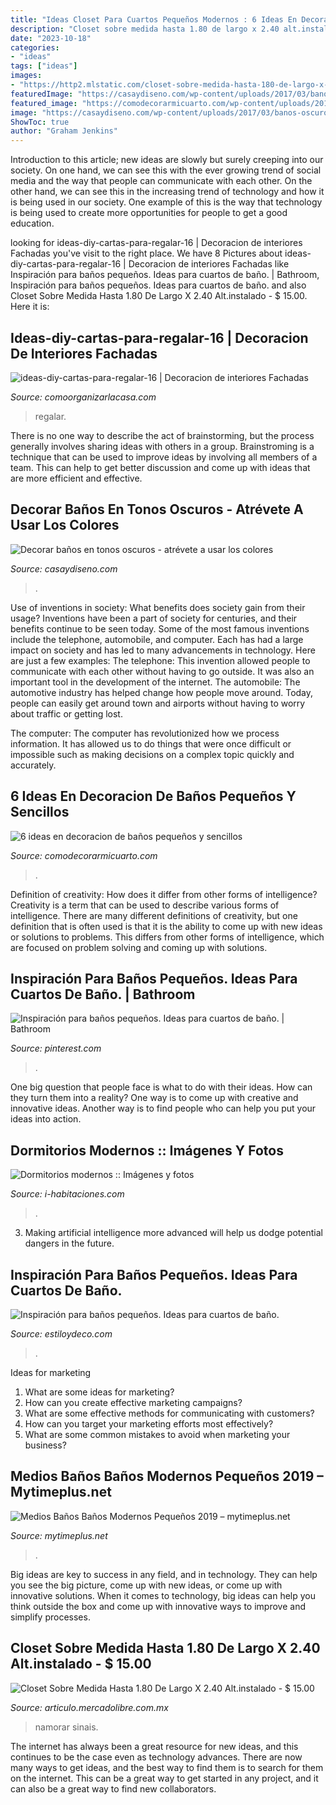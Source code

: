 ```yaml
---
title: "Ideas Closet Para Cuartos Pequeños Modernos : 6 Ideas En Decoracion De Baños Pequeños Y Sencillos"
description: "Closet sobre medida hasta 1.80 de largo x 2.40 alt.instalado"
date: "2023-10-18"
categories:
- "ideas"
tags: ["ideas"]
images:
- "https://http2.mlstatic.com/closet-sobre-medida-hasta-180-de-largo-x-240-altinstalado-D_NQ_NP_945721-MLM20837713296_072016-F.jpg"
featuredImage: "https://casaydiseno.com/wp-content/uploads/2017/03/banos-oscuros-minimalistas.jpg"
featured_image: "https://comodecorarmicuarto.com/wp-content/uploads/2019/09/imagenes-de-decoracion-de-baños-pequeños-y-sencillos.jpg"
image: "https://casaydiseno.com/wp-content/uploads/2017/03/banos-oscuros-minimalistas.jpg"
ShowToc: true
author: "Graham Jenkins"
---
```



Introduction to this article; new ideas are slowly but surely creeping into our society. On one hand, we can see this with the ever growing trend of social media and the way that people can communicate with each other. On the other hand, we can see this in the increasing trend of technology and how it is being used in our society. One example of this is the way that technology is being used to create more opportunities for people to get a good education.

	

		
looking for ideas-diy-cartas-para-regalar-16 | Decoracion de interiores Fachadas you've visit to the right place. We have 8 Pictures about ideas-diy-cartas-para-regalar-16 | Decoracion de interiores Fachadas like Inspiración para baños pequeños. Ideas para cuartos de baño. | Bathroom, Inspiración para baños pequeños. Ideas para cuartos de baño. and also Closet Sobre Medida Hasta 1.80 De Largo X 2.40 Alt.instalado - $ 15.00. Here it is:
		
    
## Ideas-diy-cartas-para-regalar-16 | Decoracion De Interiores Fachadas

<img loading=lazy src="http://comoorganizarlacasa.com/wp-content/uploads/2016/10/Ideas-DIY-cartas-para-regalar-16.jpg" onerror="this.onerror=null;this.src='https://tse1.mm.bing.net/th?id=OIP.D9l704XlF5xjLViMdYf6mAAAAA&amp;pid=15.1';" alt="ideas-diy-cartas-para-regalar-16 | Decoracion de interiores Fachadas">

_Source: comoorganizarlacasa.com_

>regalar. 

	

There is no one way to describe the act of brainstorming, but the process generally involves sharing ideas with others in a group. Brainstroming is a technique that can be used to improve ideas by involving all members of a team. This can help to get better discussion and come up with ideas that are more efficient and effective.

    
## Decorar Baños En Tonos Oscuros - Atrévete A Usar Los Colores

<img loading=lazy src="https://casaydiseno.com/wp-content/uploads/2017/03/banos-oscuros-minimalistas.jpg" onerror="this.onerror=null;this.src='https://tse3.mm.bing.net/th?id=OIP.BlzPSOGvN1KzMqU9k9OzgAHaLF&amp;pid=15.1';" alt="Decorar baños en tonos oscuros - atrévete a usar los colores">

_Source: casaydiseno.com_

>. 

	

Use of inventions in society: What benefits does society gain from their usage?
Inventions have been a part of society for centuries, and their benefits continue to be seen today. Some of the most famous inventions include the telephone, automobile, and computer. Each has had a large impact on society and has led to many advancements in technology. Here are just a few examples: The telephone: This invention allowed people to communicate with each other without having to go outside. It was also an important tool in the development of the internet.
The automobile: The automotive industry has helped change how people move around. Today, people can easily get around town and airports without having to worry about traffic or getting lost.

The computer: The computer has revolutionized how we process information. It has allowed us to do things that were once difficult or impossible such as making decisions on a complex topic quickly and accurately.

    
## 6 Ideas En Decoracion De Baños Pequeños Y Sencillos

<img loading=lazy src="https://comodecorarmicuarto.com/wp-content/uploads/2019/09/imagenes-de-decoracion-de-baños-pequeños-y-sencillos.jpg" onerror="this.onerror=null;this.src='https://tse4.mm.bing.net/th?id=OIP.gc9kuFcTNby4ChZN7YugZQAAAA&amp;pid=15.1';" alt="6 ideas en decoracion de baños pequeños y sencillos">

_Source: comodecorarmicuarto.com_

>. 

	

Definition of creativity: How does it differ from other forms of intelligence?
Creativity is a term that can be used to describe various forms of intelligence. There are many different definitions of creativity, but one definition that is often used is that it is the ability to come up with new ideas or solutions to problems. This differs from other forms of intelligence, which are focused on problem solving and coming up with solutions.

    
## Inspiración Para Baños Pequeños. Ideas Para Cuartos De Baño. | Bathroom

<img loading=lazy src="https://i.pinimg.com/736x/08/09/b2/0809b2028dccc61eba1de36f8281bc3a.jpg" onerror="this.onerror=null;this.src='https://tse4.mm.bing.net/th?id=OIP.mfxGthJCU4hZG7rpAdEtawHaLH&amp;pid=15.1';" alt="Inspiración para baños pequeños. Ideas para cuartos de baño. | Bathroom">

_Source: pinterest.com_

>. 

	

One big question that people face is what to do with their ideas. How can they turn them into a reality? One way is to come up with creative and innovative ideas. Another way is to find people who can help you put your ideas into action.

    
## Dormitorios Modernos :: Imágenes Y Fotos

<img loading=lazy src="http://www.i-habitaciones.com/Imagenes/dormitorios-modernos.jpg" onerror="this.onerror=null;this.src='https://tse1.mm.bing.net/th?id=OIP.j3nUPk4RQ4NHm8z5zxpjugHaFj&amp;pid=15.1';" alt="Dormitorios modernos :: Imágenes y fotos">

_Source: i-habitaciones.com_

>. 

	

3. Making artificial intelligence more advanced will help us dodge potential dangers in the future.

    
## Inspiración Para Baños Pequeños. Ideas Para Cuartos De Baño.

<img loading=lazy src="https://www.estiloydeco.com/wp-content/uploads/2015/04/inspiracion-para-banos-pequenos-7.jpg" onerror="this.onerror=null;this.src='https://tse4.mm.bing.net/th?id=OIP.WWMYEkYIzbePcWOuG7GaBwHaJ4&amp;pid=15.1';" alt="Inspiración para baños pequeños. Ideas para cuartos de baño.">

_Source: estiloydeco.com_

>. 

	

Ideas for marketing
1. What are some ideas for marketing? 
2. How can you create effective marketing campaigns? 
3. What are some effective methods for communicating with customers? 
4. How can you target your marketing efforts most effectively? 
5. What are some common mistakes to avoid when marketing your business?

    
## Medios Baños Baños Modernos Pequeños 2019 – Mytimeplus.net

<img loading=lazy src="https://i.pinimg.com/originals/57/42/f8/5742f84719822a10348468a0bdb44dda.jpg" onerror="this.onerror=null;this.src='https://tse4.mm.bing.net/th?id=OIP.zHzfYlRxHulHJTwHFxm7IQHaLH&amp;pid=15.1';" alt="Medios Baños Baños Modernos Pequeños 2019 – mytimeplus.net">

_Source: mytimeplus.net_

>. 

	

Big ideas are key to success in any field, and in technology. They can help you see the big picture, come up with new ideas, or come up with innovative solutions. When it comes to technology, big ideas can help you think outside the box and come up with innovative ways to improve and simplify processes.

    
## Closet Sobre Medida Hasta 1.80 De Largo X 2.40 Alt.instalado - $ 15.00

<img loading=lazy src="https://http2.mlstatic.com/closet-sobre-medida-hasta-180-de-largo-x-240-altinstalado-D_NQ_NP_945721-MLM20837713296_072016-F.jpg" onerror="this.onerror=null;this.src='https://tse4.mm.bing.net/th?id=OIP.zpxmtVsLBcSNOOPlMxmwLgHaNK&amp;pid=15.1';" alt="Closet Sobre Medida Hasta 1.80 De Largo X 2.40 Alt.instalado - $ 15.00">

_Source: articulo.mercadolibre.com.mx_

>namorar sinais. 

	

The internet has always been a great resource for new ideas, and this continues to be the case even as technology advances. There are now many ways to get ideas, and the best way to find them is to search for them on the internet. This can be a great way to get started in any project, and it can also be a great way to find new collaborators.

